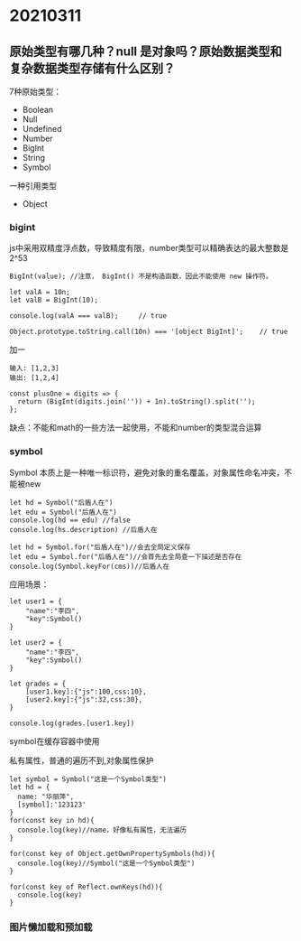# 20210311
## 原始类型有哪几种？null 是对象吗？原始数据类型和复杂数据类型存储有什么区别？
7种原始类型：
- Boolean
- Null
- Undefined
- Number
- BigInt
- String
- Symbol
  
一种引用类型
- Object
  
### bigint
js中采用双精度浮点数，导致精度有限，number类型可以精确表达的最大整数是2^53
```
BigInt(value); //注意， BigInt() 不是构造函数，因此不能使用 new 操作符。

let valA = 10n;
let valB = BigInt(10);

console.log(valA === valB);     // true

Object.prototype.toString.call(10n) === '[object BigInt]';    // true
```
加一
```
输入: [1,2,3]
输出: [1,2,4]
```
```
const plusOne = digits => {
  return (BigInt(digits.join('')) + 1n).toString().split('');
};
```
缺点：不能和math的一些方法一起使用，不能和number的类型混合运算

### symbol
Symbol 本质上是一种唯一标识符，避免对象的重名覆盖，对象属性命名冲突，不能被new
```
let hd = Symbol("后盾人在")
let edu = Symbol("后盾人在")
console.log(hd == edu) //false
console.log(hs.description) //后盾人在

let hd = Symbol.for("后盾人在")//会去全局定义保存
let edu = Symbol.for("后盾人在")//会首先去全局查一下描述是否存在
console.log(Symbol.keyFor(cms))//后盾人在
```

应用场景：
```
let user1 = {
    "name":"李四",
    "key":Symbol()
}

let user2 = {
    "name":"李四",
    "key":Symbol()
}

let grades = {
    [user1.key]:{"js":100,css:10},
    [user2.key]:{"js":32,css:30},
}

console.log(grades.[user1.key])
```

symbol在缓存容器中使用

私有属性，普通的遍历不到,对象属性保护
```
let symbol = Symbol("这是一个Symbol类型")
let hd = {
  name: "华丽萍",
  [symbol]:'123123'
}
for(const key in hd){
  console.log(key)//name，好像私有属性，无法遍历
}

for(const key of Object.getOwnPropertySymbols(hd)){
  console.log(key)//Symbol("这是一个Symbol类型")
}

for(const key of Reflect.ownKeys(hd)){
  console.log(key)
}
```

### 图片懒加载和预加载
